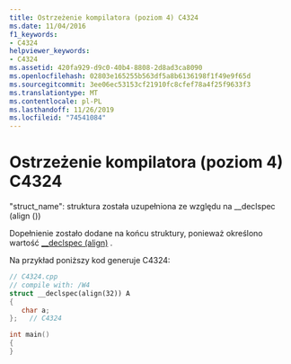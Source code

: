 ```yaml
---
title: Ostrzeżenie kompilatora (poziom 4) C4324
ms.date: 11/04/2016
f1_keywords:
- C4324
helpviewer_keywords:
- C4324
ms.assetid: 420fa929-d9c0-40b4-8808-2d8ad3ca8090
ms.openlocfilehash: 02803e165255b563df5a8b6136198f1f49e9f65d
ms.sourcegitcommit: 3ee06ec53153cf21910fc8cfef78a4f25f9633f3
ms.translationtype: MT
ms.contentlocale: pl-PL
ms.lasthandoff: 11/26/2019
ms.locfileid: "74541084"
---
```

# <a name="compiler-warning-level-4-c4324"></a>Ostrzeżenie kompilatora (poziom 4) C4324

"struct_name": struktura została uzupełniona ze względu na __declspec (align ())

Dopełnienie zostało dodane na końcu struktury, ponieważ określono wartość [__declspec (align)](../../cpp/align-cpp.md) .

Na przykład poniższy kod generuje C4324:

```cpp
// C4324.cpp
// compile with: /W4
struct __declspec(align(32)) A
{
   char a;
};   // C4324

int main()
{
}
```